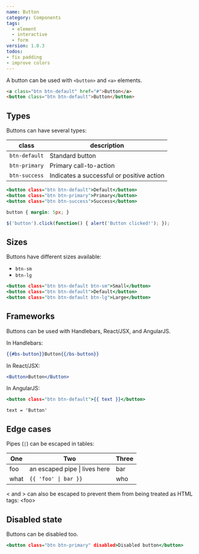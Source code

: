 ```yaml
---
name: Button
category: Components
tags:
  - element
  - interactive
  - form
version: 1.0.3
todos:
- fix padding
- improve colors
---
```


A button can be used with `<button>` and `<a>` elements.

```html
<a class="btn btn-default" href="#">Button</a>
<button class="btn btn-default">Button</button>
```


Types
-----
Buttons can have several types:

class | description
--- | ---
`btn-default` | Standard button
`btn-primary` | Primary call-to-action
`btn-success` | Indicates a successful or positive action

```types.html
<button class="btn btn-default">Default</button>
<button class="btn btn-primary">Primary</button>
<button class="btn btn-success">Success</button>
```
```types.css hidden
button { margin: 5px; }
```
```types.js hidden
$('button').click(function() { alert('Button clicked!'); });
```


Sizes
-----
Buttons have different sizes available:
- `btn-sm`
- `btn-lg`

```sizes.html hidden height=100
<button class="btn btn-default btn-sm">Small</button>
<button class="btn btn-default">Default</button>
<button class="btn btn-default btn-lg">Large</button>
```


Frameworks
----------
Buttons can be used with Handlebars, React/JSX, and AngularJS.

In Handlebars:
```handlebars-button.handlebars
{{#bs-button}}Button{{/bs-button}}
```

In React/JSX:
```react-button.jsx
<Button>Button</Button>
```

In AngularJS:
```angular-button.html
<button class="btn btn-default">{{ text }}</button>
```
```angular-button.angularjs
text = 'Button'
```


Edge cases
----------
Pipes (`|`) can be escaped in tables:

One | Two | Three
--- | --- | ---
foo | an escaped pipe \| lives here | bar
what | `{{ 'foo' \| bar }}` | who

< and > can also be escaped to prevent them from being treated as HTML tags: \<foo\>


Disabled state
--------------
Buttons can be disabled too.

```disabled.html
<button class="btn btn-primary" disabled>Disabled button</button>
```
